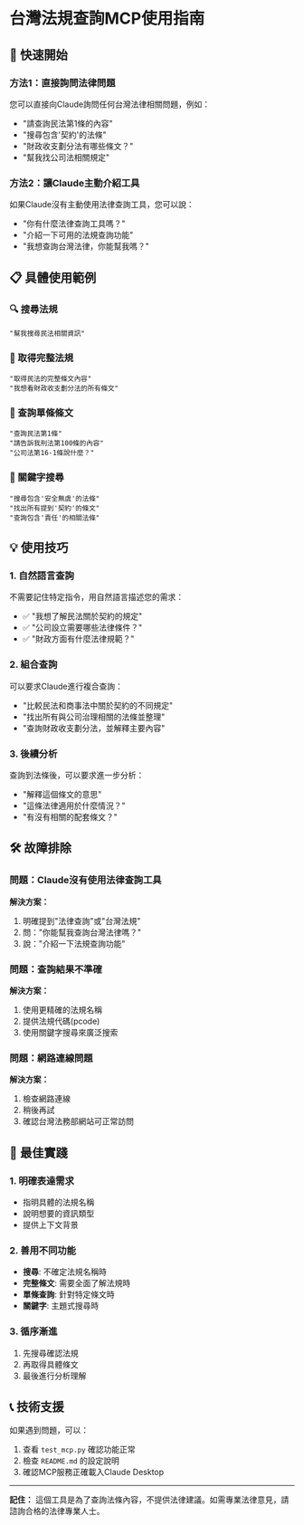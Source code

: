 # 台灣法規查詢MCP使用指南

## 🚀 快速開始

### 方法1：直接詢問法律問題
您可以直接向Claude詢問任何台灣法律相關問題，例如：

- "請查詢民法第1條的內容"
- "搜尋包含'契約'的法條" 
- "財政收支劃分法有哪些條文？"
- "幫我找公司法相關規定"

### 方法2：讓Claude主動介紹工具
如果Claude沒有主動使用法律查詢工具，您可以說：

- "你有什麼法律查詢工具嗎？"
- "介紹一下可用的法規查詢功能"
- "我想查詢台灣法律，你能幫我嗎？"

## 📋 具體使用範例

### 🔍 搜尋法規
```
"幫我搜尋民法相關資訊"
```

### 📖 取得完整法規
```  
"取得民法的完整條文內容"
"我想看財政收支劃分法的所有條文"
```

### 📄 查詢單條條文
```
"查詢民法第1條"
"請告訴我刑法第100條的內容"
"公司法第16-1條說什麼？"
```

### 🔎 關鍵字搜尋
```
"搜尋包含'安全無虞'的法條"
"找出所有提到'契約'的條文"
"查詢包含'責任'的相關法條"
```

## 💡 使用技巧

### 1. 自然語言查詢
不需要記住特定指令，用自然語言描述您的需求：
- ✅ "我想了解民法關於契約的規定"
- ✅ "公司設立需要哪些法律條件？"
- ✅ "財政方面有什麼法律規範？"

### 2. 組合查詢
可以要求Claude進行複合查詢：
- "比較民法和商事法中關於契約的不同規定"
- "找出所有與公司治理相關的法條並整理"
- "查詢財政收支劃分法，並解釋主要內容"

### 3. 後續分析
查詢到法條後，可以要求進一步分析：
- "解釋這個條文的意思"
- "這條法律適用於什麼情況？"
- "有沒有相關的配套條文？"

## 🛠️ 故障排除

### 問題：Claude沒有使用法律查詢工具
**解決方案：**
1. 明確提到"法律查詢"或"台灣法規"
2. 問："你能幫我查詢台灣法律嗎？"
3. 說："介紹一下法規查詢功能"

### 問題：查詢結果不準確
**解決方案：**
1. 使用更精確的法規名稱
2. 提供法規代碼(pcode)
3. 使用關鍵字搜尋來廣泛搜索

### 問題：網路連線問題
**解決方案：**
1. 檢查網路連線
2. 稍後再試
3. 確認台灣法務部網站可正常訪問

## 🎯 最佳實踐

### 1. 明確表達需求
- 指明具體的法規名稱
- 說明想要的資訊類型
- 提供上下文背景

### 2. 善用不同功能
- **搜尋**: 不確定法規名稱時
- **完整條文**: 需要全面了解法規時  
- **單條查詢**: 針對特定條文時
- **關鍵字**: 主題式搜尋時

### 3. 循序漸進
1. 先搜尋確認法規
2. 再取得具體條文
3. 最後進行分析理解

## 📞 技術支援

如果遇到問題，可以：
1. 查看 `test_mcp.py` 確認功能正常
2. 檢查 `README.md` 的設定說明
3. 確認MCP服務正確載入Claude Desktop

---

**記住：** 這個工具是為了查詢法條內容，不提供法律建議。如需專業法律意見，請諮詢合格的法律專業人士。